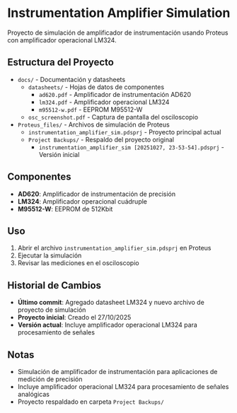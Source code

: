 # Instrumentation Amplifier Simulation

Proyecto de simulación de amplificador de instrumentación usando Proteus con amplificador operacional LM324.

## Estructura del Proyecto

- `docs/` - Documentación y datasheets
  - `datasheets/` - Hojas de datos de componentes
    - `ad620.pdf` - Amplificador de instrumentación AD620
    - `lm324.pdf` - Amplificador operacional LM324
    - `m95512-w.pdf` - EEPROM M95512-W
  - `osc_screenshot.pdf` - Captura de pantalla del osciloscopio
- `Proteus_files/` - Archivos de simulación de Proteus
  - `instrumentation_amplifier_sim.pdsprj` - Proyecto principal actual
  - `Project Backups/` - Respaldo del proyecto original
    - `instrumentation_amplifier_sim [20251027, 23-53-54].pdsprj` - Versión inicial

## Componentes

- **AD620**: Amplificador de instrumentación de precisión
- **LM324**: Amplificador operacional cuádruple
- **M95512-W**: EEPROM de 512Kbit

## Uso

1. Abrir el archivo `instrumentation_amplifier_sim.pdsprj` en Proteus
2. Ejecutar la simulación
3. Revisar las mediciones en el osciloscopio

## Historial de Cambios

- **Último commit**: Agregado datasheet LM324 y nuevo archivo de proyecto de simulación
- **Proyecto inicial**: Creado el 27/10/2025
- **Versión actual**: Incluye amplificador operacional LM324 para procesamiento de señales

## Notas

- Simulación de amplificador de instrumentación para aplicaciones de medición de precisión
- Incluye amplificador operacional LM324 para procesamiento de señales analógicas
- Proyecto respaldado en carpeta `Project Backups/`
